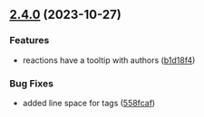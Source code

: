 ## [2.4.0](https://github.com/taskany-inc/issues/compare/v2.3.0...v2.4.0) (2023-10-27)


### Features

* reactions have a tooltip with authors ([b1d18f4](https://github.com/taskany-inc/issues/commit/b1d18f420cfe6bba5f317a51b314e63ea5002041))


### Bug Fixes

* added line space for tags ([558fcaf](https://github.com/taskany-inc/issues/commit/558fcaf21287f3de9fa66e7b63bc7655027b5077))

